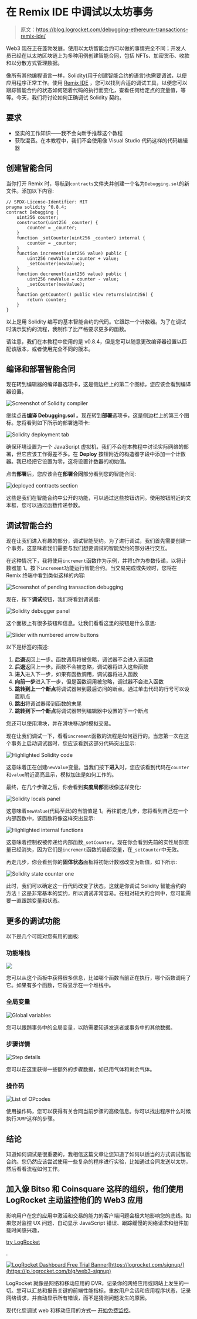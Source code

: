 # 在 Remix IDE 中调试以太坊事务

> 原文：<https://blog.logrocket.com/debugging-ethereum-transactions-remix-ide/>

Web3 现在正在蓬勃发展。使用以太坊智能合约可以做的事情完全不同；开发人员已经在以太坊区块链上为多种用例创建智能合同，包括 NFTs、加密货币、收款和以分散方式管理数据。

像所有其他编程语言一样，Solidity(用于创建智能合约的语言)也需要调试，以便应用程序正常工作。使用 [Remix IDE](https://remix.ethereum.org) ，您可以找到合适的调试工具，以便您可以跟踪智能合约的状态如何随着代码的执行而变化，查看任何给定点的变量值，等等。今天，我们将讨论如何正确调试 Solidity 契约。

## 要求

*   坚实的工作知识——我不会向新手推荐这个教程
*   获取混音。在本教程中，我们不会使用像 Visual Studio 代码这样的代码编辑器

## 创建智能合同

当你打开 Remix 时，导航到`contracts`文件夹并创建一个名为`Debugging.sol`的新文件。添加以下内容:

```
// SPDX-License-Identifier: MIT
pragma solidity ^0.8.4;
contract Debugging {
    uint256 counter;
    constructor(uint256 _counter) {
        counter = _counter;
    }
    function _setCounter(uint256 _counter) internal {
        counter = _counter;
    }
    function increment(uint256 value) public {
        uint256 newValue = counter + value;
        _setCounter(newValue);
    }
    function decrement(uint256 value) public {
        uint256 newValue = counter - value;
        _setCounter(newValue);
    }
    function getCounter() public view returns(uint256) {
        return counter;
    }
}

```

以上是用 Solidity 编写的基本智能合约的代码。它跟踪一个计数器。为了在调试时演示契约的流程，我制作了比严格要求更多的函数。

请注意，我们在本教程中使用的是 v0.8.4，但是您可以随意更改编译器设置以匹配该版本，或者使用完全不同的版本。

## 编译和部署智能合同

现在转到编辑器的编译器选项卡，这是侧边栏上的第二个图标，您应该会看到编译器设置。

![Screenshot of Solidity compiler](img/513c943c398e2d5032d3ab42a2036358.png)

继续点击**编译 Debugging.sol** 。现在转到**部署**选项卡，这是侧边栏上的第三个图标。您将看到如下所示的部署选项卡:

![Solidity deployment tab](img/ef2693a6d4d4ab0bf14c17138a94c794.png)

确保环境设置为一个 JavaScript 虚拟机，我们不会在本教程中讨论实际网络的部署，但它应该工作得差不多。在 **Deploy** 按钮附近的构造器字段中添加一个计数器。我已经把它设置为零，这将设置计数器的初始值。

点击**部署**后，您应该会在**部署合同**部分看到您的智能合同:

![deployed contracts section](img/cb83e53876433483d6cff9abc5d64c78.png)

这些是我们在智能合约中公开的功能，可以通过这些按钮访问。使用按钮附近的文本框，您可以通过函数传递参数。

## 调试智能合约

现在让我们进入有趣的部分，调试智能契约。为了进行调试，我们首先需要创建一个事务，这意味着我们需要与我们想要调试的智能契约的部分进行交互。

在这种情况下，我将使用`increment`函数作为示例，并将`1`作为参数传递，以将计数器加 1。按下`increment`功能运行智能合约。当交易完成或失败时，您将在 Remix 终端中看到类似这样的内容:

![Screenshot of pending transaction debugging](img/c45ed8f590350acefb8f491e3d589368.png)

现在，按下**调试**按钮，我们将看到调试器:

![Solidity debugger panel](img/a1865b72395b9217a57c85ffe6e50a37.png)

这个面板上有很多按钮和信息。让我们看看这里的按钮是什么意思:

![Slider with numbered arrow buttons](img/0fa81f73cbe7741e1fd42f902f1fc975.png)

以下是标签的描述:

1.  **后退**返回上一步。函数调用将被忽略，调试器不会进入该函数
2.  **后退**返回上一步。函数不会被忽略，调试器将进入这些函数
3.  **进入**进入下一步，如果有函数调用，调试器将进入函数
4.  **向前一步**进入下一步，但是函数调用被忽略，调试器不会进入函数
5.  **跳转到上一个断点**将调试器带到最后访问的断点。通过单击代码的行号可以设置断点
6.  **跳出**将调试器带到函数的末尾
7.  **跳转到下一个断点**将调试器带到编辑器中设置的下一个断点

您还可以使用滑块，并在滑块移动时模拟交易。

现在让我们调试一下，看看`increment`函数的流程是如何运行的。当您第一次在这个事务上启动调试器时，您应该看到这部分代码突出显示:

![Highlighted Solidity code](img/c1bf604022038841297c4db0dd3f2757.png)

这意味着正在创建`newValue`变量。当我们按下**进入**时，您应该看到代码在`counter`和`value`附近高亮显示，模拟加法是如何工作的。

最终，在几个步骤之后，你会看到**实度局部**面板像这样变化:

![Solidity locals panel](img/85eaa127218ffa2d4fba25e5cf253755.png)

这意味着`newValue`(代码至此)的当前值是 1。再往前走几步，您将看到自己在一个内部函数中，该函数将像这样突出显示:

![Highlighted internal functions](img/bcd9363c5dd9770a6019d3c93f748173.png)

这意味着控制权被传递给内部函数`_setCounter`。现在你会看到先前的实性局部变量已经消失，因为它们是`increment`函数的局部变量，在`_setCounter`中无效。

再走几步，你会看到你的**固体状态**面板将初始计数器改变为新值，如下所示:

![Solidity state counter one](img/22eb93bf1eb51f8a18a069e0c47818ab.png)

此时，我们可以确定这一行代码改变了状态。这就是你调试 Solidity 智能合约的方法！这是非常基本的契约，所以调试非常容易。在相对较大的合同中，您可能需要一直跟踪变量和状态。

## 更多的调试功能

以下是几个可能对您有用的面板:

### 功能堆栈

![](img/69eea3c390b2a25e976b599261848eaa.png)

您可以从这个面板中获得很多信息，比如哪个函数当前正在执行，哪个函数调用了它。如果有多个函数，它将显示在一个堆栈中。

### 全局变量

![Global variables](img/211f58307af491dd8549a1628baebd53.png)

您可以跟踪事务中的全局变量，以防需要知道发送者或事务中的其他数据。

### 步骤详情

![Step details](img/d7ed44ea1d920f7f848c6c7e5b58f31d.png)

您可以在这里获得一些额外的步骤数据，如已用气体和剩余气体。

### 操作码

![List of OPcodes](img/a37eae665a57f392db9a54788159fa82.png)

使用操作码，您可以获得有关合同当前步骤的高级信息。你可以找出程序什么时候执行`JUMP`这样的步骤。

## 结论

知道如何调试是很重要的，我相信这篇文章让您知道了如何以适当的方式调试智能合约。您仍然应该尝试使用一些复杂的程序进行实验，比如通过合同发送以太坊，然后看看流程如何工作。

## 加入像 Bitso 和 Coinsquare 这样的组织，他们使用 LogRocket 主动监控他们的 Web3 应用

影响用户在您的应用中激活和交易的能力的客户端问题会极大地影响您的底线。如果您对监控 UX 问题、自动显示 JavaScript 错误、跟踪缓慢的网络请求和组件加载时间感兴趣，

[try LogRocket](https://lp.logrocket.com/blg/web3-signup)

.

[![LogRocket Dashboard Free Trial Banner](img/dacb06c713aec161ffeaffae5bd048cd.png)](https://lp.logrocket.com/blg/web3-signup)[https://logrocket.com/signup/](https://lp.logrocket.com/blg/web3-signup)

LogRocket 就像是网络和移动应用的 DVR，记录你的网络应用或网站上发生的一切。您可以汇总和报告关键的前端性能指标，重放用户会话和应用程序状态，记录网络请求，并自动显示所有错误，而不是猜测问题发生的原因。

现代化您调试 web 和移动应用的方式— [开始免费监控](https://lp.logrocket.com/blg/web3-signup)。